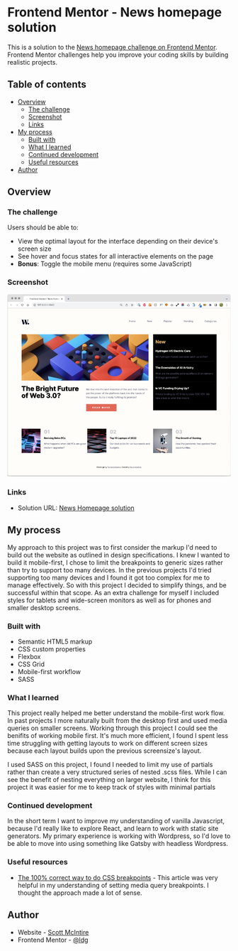 # Frontend Mentor - News homepage solution

This is a solution to the [News homepage challenge on Frontend Mentor](https://www.frontendmentor.io/challenges/news-homepage-H6SWTa1MFl). Frontend Mentor challenges help you improve your coding skills by building realistic projects. 

## Table of contents

- [Overview](#overview)
  - [The challenge](#the-challenge)
  - [Screenshot](#screenshot)
  - [Links](#links)
- [My process](#my-process)
  - [Built with](#built-with)
  - [What I learned](#what-i-learned)
  - [Continued development](#continued-development)
  - [Useful resources](#useful-resources)
- [Author](#author)


## Overview

### The challenge

Users should be able to:

- View the optimal layout for the interface depending on their device's screen size
- See hover and focus states for all interactive elements on the page
- **Bonus**: Toggle the mobile menu (requires some JavaScript)

### Screenshot

![News Homepage Solution Screenshot](/assets/images/solution-screenshot.jpg)


### Links

- Solution URL: [News Homepage solution](https://ldg.github.io/news-homepage-main/)

## My process

My approach to this project was to first consider the markup I'd need to build out the website as outlined in design specifications. I knew I wanted to build it mobile-first, I chose to limit the breakpoints to generic sizes rather than try to support too many devices. In the previous projects I'd tried supporting too many devices and I found it got too complex for me to manage effectively. So with this project I decided to simplify things, and be successful within that scope. As an extra challenge for myself I included styles for tablets and wide-screen monitors as well as for phones and smaller desktop screens.

### Built with

- Semantic HTML5 markup
- CSS custom properties
- Flexbox
- CSS Grid
- Mobile-first workflow
- SASS

### What I learned

This project really helped me better understand the mobile-first work flow. In past projects I more naturally built from the desktop first and used media queries on smaller screens. Working through this project I could see the benifits of working mobile first. It's much more efficient, I found I spent less time struggling with getting layouts to work on different screen sizes because each layout builds upon the previous screensize's layout.

I used SASS on this project, I found I needed to limit my use of partials rather than create a very structured series of nested .scss files. While I can see the benefit of nesting everything on larger website, I think for this project it was easier for me to keep track of styles with minimal partials


### Continued development

In the short term I want to improve my understanding of vanilla Javascript, because I'd really like to explore React, and learn to work with static site generators. My primary experience is working with Wordpress, so I'd love to be able to move into using something like Gatsby with headless Wordpress. 

### Useful resources

- [The 100% correct way to do CSS breakpoints](https://www.freecodecamp.org/news/the-100-correct-way-to-do-css-breakpoints-88d6a5ba1862) - This article was very helpful in my understanding of setting media query breakpoints. I thought the approach made a lot of sense.

## Author

- Website - [Scott McIntire](https://ldgwebdesign.com)
- Frontend Mentor - [@ldg](https://www.frontendmentor.io/profile/ldg)

